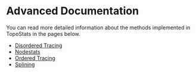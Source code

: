 # Advanced Documentation

You can read more detailed information about the methods implemented in TopoStats in the pages below.

- [Disordered Tracing](advanced/disordered_tracing.md)
- [Nodestats](advanced/nodestats.md)
- [Ordered Tracing](advanced/ordered_tracing.md)
- [Splining](advanced/splining.md)
